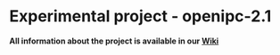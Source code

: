# Experimental project - openipc-2.1

**All information about the project is available in our [Wiki](https://github.com/OpenIPC/openipc-2.1/wiki)**
